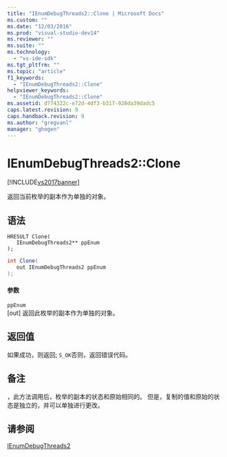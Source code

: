 ```yaml
---
title: "IEnumDebugThreads2::Clone | Microsoft Docs"
ms.custom: ""
ms.date: "12/03/2016"
ms.prod: "visual-studio-dev14"
ms.reviewer: ""
ms.suite: ""
ms.technology: 
  - "vs-ide-sdk"
ms.tgt_pltfrm: ""
ms.topic: "article"
f1_keywords: 
  - "IEnumDebugThreads2::Clone"
helpviewer_keywords: 
  - "IEnumDebugThreads2::Clone"
ms.assetid: d774322c-e72d-4df3-b317-928da39dadc5
caps.latest.revision: 9
caps.handback.revision: 9
ms.author: "gregvanl"
manager: "ghogen"
---
```

# IEnumDebugThreads2::Clone
[!INCLUDE[vs2017banner](../../../code-quality/includes/vs2017banner.md)]

返回当前枚举的副本作为单独的对象。  
  
## 语法  
  
```cpp#  
HRESULT Clone(  
   IEnumDebugThreads2** ppEnum  
);  
```  
  
```c#  
int Clone(  
   out IEnumDebugThreads2 ppEnum  
);  
```  
  
#### 参数  
 `ppEnum`  
 \[out\] 返回此枚举的副本作为单独的对象。  
  
## 返回值  
 如果成功，则返回; `S_OK`否则，返回错误代码。  
  
## 备注  
 ，此方法调用后，枚举的副本的状态和原始相同的。  但是，复制的值和原始的状态是独立的，并可以单独进行更改。  
  
## 请参阅  
 [IEnumDebugThreads2](../../../extensibility/debugger/reference/ienumdebugthreads2.md)